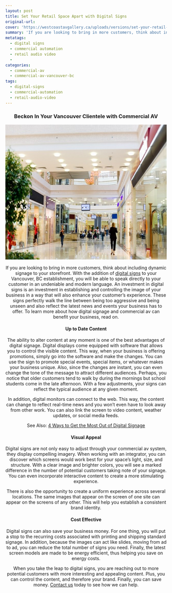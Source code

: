 ```yaml
---
layout: post
title: Set Your Retail Space Apart with Digital Signs
original-url:
cover: 'https://westcoastavgallery.ca/uploads/versions/set-your-retail-space-apart-with-digital-signs---x0-0-900-600-630-420x---.jpg'
summary: 'If you are looking to bring in more customers, think about including dynamic signage to your storefront. With the addition of digital signs to your Vancouver, BC establishment, you will be able to speak directly to your customer in an undeniable and modern language. An investment in digital signs is an investment in establishing and controlling the image of your business in a way that will also enhance your customer’s experience. These signs perfectly walk the line between being too aggressive and being unseen and also reflect the latest news and events your business has to offer. To learn more about how digital signage and commercial av can benefit your business, read on.'
metatags:
  - digital signs
  - commercial automation
  - retail audio video
  -
categories:
  - commercial-av
  - commercial-av-vancouver-bc
tags:
  - digital-signs
  - commercial-automation
  - retail-audio-video
---
```



<div class="post-body entry-content" id="post-body-4174872115541856377" itemprop="description articleBody">
<div style="text-align: center;"><h3>Beckon In Your Vancouver Clientele with Commercial AV</h3>
<img alt="" width="630" height="420" src="/uploads/versions/set-your-retail-space-apart-with-digital-signs---x0-0-900-600-630-420x---.jpg" />
<p>If you are looking to bring in more customers, think about including dynamic signage to your storefront. With the addition of <a href="https://westcoastavgallery.ca/services/commercial/other">digital signs</a> to your Vancouver, BC establishment, you will be able to speak directly to your customer in an undeniable and modern language. An investment in digital signs is an investment in establishing and controlling the image of your business in a way that will also enhance your customer&rsquo;s experience. These signs perfectly walk the line between being too aggressive and being unseen and also reflect the latest news and events your business has to offer. To learn more about how digital signage and commercial av can benefit your business, read on.</p><h4>Up to Date Content</h4><p>The ability to alter content at any moment is one of the best advantages of digital signage. Digital displays come equipped with software that allows you to control the visible content. This way, when your business is offering promotions, simply go into the software and make the changes. You can use the sign to promote special events, special items, or whatever makes your business unique. Also, since the changes are instant, you can even change the tone of the message to attract different audiences. Perhaps, you notice that older customers tend to walk by during the mornings but school students come in the late afternoon. With a few adjustments, your signs can reflect the typical audience at any given moment.</p><p>In addition, digital monitors can connect to the web. This way, the content can change to reflect real-time news and you won&rsquo;t even have to look away from other work. You can also link the screen to video content, weather updates, or social media feeds.</p><p>See Also: <a href="http://blog.westcoastavgallery.ca/2015/08/19/4-ways-to-get-the-most-out-of-your-digital-signage/">4 Ways to Get the Most Out of Digital Signage</a></p><h4>Visual Appeal</h4><p>Digital signs are not only easy to adjust through your commercial av system, they display compelling imagery. When working with an integrator, you can discover which screens would work best for your space&rsquo;s light, size, and structure. With a clear image and brighter colors, you will see a marked difference in the number of potential customers taking note of your signage. You can even incorporate interactive content to create a more stimulating experience.</p><p>There is also the opportunity to create a uniform experience across several locations. The same images that appear on the screen of one site can appear on the screens of any other. This will help you establish a consistent brand identity.</p><h4>Cost Effective</h4><p>Digital signs can also save your business money. For one thing, you will put a stop to the recurring costs associated with printing and shipping standard signage. In addition, because the images can act like slides, moving from ad to ad, you can reduce the total number of signs you need. Finally, the latest screen models are made to be energy efficient, thus helping you save on energy costs.</p><p>When you take the leap to digital signs, you are reaching out to more potential customers with more interesting and appealing content. Plus, you can control the content, and therefore your brand. Finally, you can save money. <a href="https://westcoastavgallery.ca/contact">Contact us</a> today to see how we can help.</p></div><div class="separator" style="clear: both; text-align: center;">&nbsp;</div><div style="clear: both;">&nbsp;</div></div>